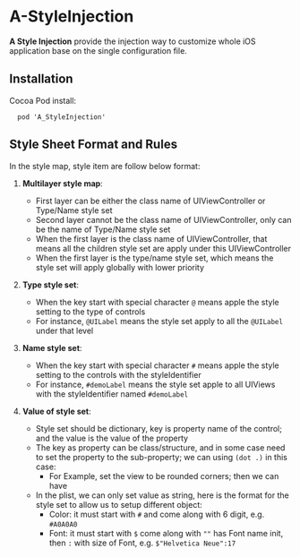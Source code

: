 # A-StyleInjection

**A Style Injection** provide the injection way to customize whole iOS application base on the single configuration file.


## Installation
Cocoa Pod install:
```
  pod 'A_StyleInjection'
```



## Style Sheet Format and Rules

In the style map, style item are follow below format:

1. **Multilayer style map**:
   - First layer can be either the class name of UIViewController or Type/Name style set  
   - Second layer cannot be the class name of UIViewController, only can be the name of Type/Name style set
   - When the first layer is the class name of UIViewController, that means all the children style set are apply under this UIViewController
   - When the first layer is the type/name style set, which means the style set will apply globally with lower priority

2. **Type style set**:  
   - When the key start with special character `@` means apple the style setting to the type of controls
   - For instance, `@UILabel` means the style set apply to all the `@UILabel` under that level

3. **Name style set**:  
   - When the key start with special character `#` means apple the style setting to the controls with the styleIdentifier
   - For instance, `#demoLabel` means the style set apple to all UIViews with the styleIdentifier named `#demoLabel`  

4. **Value of style set**:  
   - Style set should be dictionary, key is property name of the control; and the value is the value of the property
   - The key as property can be class/structure, and in some case need to set the property to the sub-property; we can using `(dot .)` in this case:
     + For Example, set the view to be rounded corners; then we can have  
   - In the plist, we can only set value as string, here is the format for the style set to allow us to setup different object:  
     + Color: it must start with `#` and come along with 6 digit, e.g. `#A0A0A0`  
     + Font: it must start with `$` come along with `""` has Font name init, then `:` with size of Font, e.g. `$"Helvetica Neue":17`

